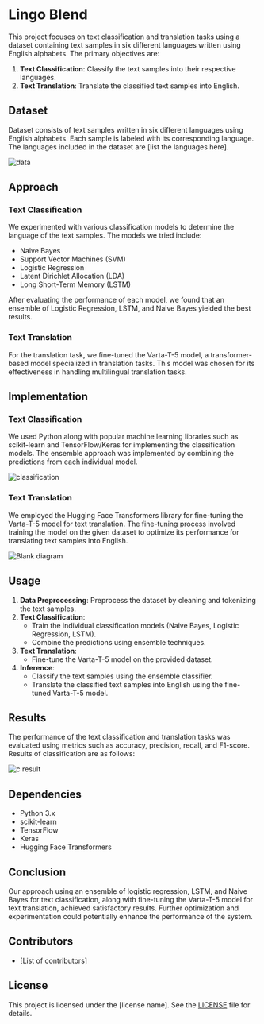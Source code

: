 # Lingo Blend

This project focuses on text classification and translation tasks using a dataset containing text samples in six different languages written using English alphabets. The primary objectives are:

1. **Text Classification**: Classify the text samples into their respective languages.
2. **Text Translation**: Translate the classified text samples into English.

## Dataset

Dataset consists of text samples written in six different languages using English alphabets. Each sample is labeled with its corresponding language. The languages included in the dataset are [list the languages here].



![data](https://github.com/Vinayakgoyal24/ICTC2.0/assets/141870146/ae2dd2f3-7726-4661-9039-8d25f00a71c2)

## Approach

### Text Classification

We experimented with various classification models to determine the language of the text samples. The models we tried include:

- Naive Bayes
- Support Vector Machines (SVM)
- Logistic Regression
- Latent Dirichlet Allocation (LDA)
- Long Short-Term Memory (LSTM)

After evaluating the performance of each model, we found that an ensemble of Logistic Regression, LSTM, and Naive Bayes yielded the best results.

### Text Translation

For the translation task, we fine-tuned the Varta-T-5 model, a transformer-based model specialized in translation tasks. This model was chosen for its effectiveness in handling multilingual translation tasks.

## Implementation

### Text Classification

We used Python along with popular machine learning libraries such as scikit-learn and TensorFlow/Keras for implementing the classification models. The ensemble approach was implemented by combining the predictions from each individual model.


![classification](https://github.com/Vinayakgoyal24/ICTC2.0/assets/141870146/b9fbfef8-ea12-454b-a942-ee0549bd66f5)


### Text Translation

We employed the Hugging Face Transformers library for fine-tuning the Varta-T-5 model for text translation. The fine-tuning process involved training the model on the given dataset to optimize its performance for translating text samples into English.


![Blank diagram](https://github.com/Vinayakgoyal24/ICTC2.0/assets/141870146/8a7383ed-d484-42db-8a34-97b669f6effe)



## Usage

1. **Data Preprocessing**: Preprocess the dataset by cleaning and tokenizing the text samples.
2. **Text Classification**:
   - Train the individual classification models (Naive Bayes, Logistic Regression, LSTM).
   - Combine the predictions using ensemble techniques.
3. **Text Translation**:
   - Fine-tune the Varta-T-5 model on the provided dataset.
4. **Inference**:
   - Classify the text samples using the ensemble classifier.
   - Translate the classified text samples into English using the fine-tuned Varta-T-5 model.

## Results

The performance of the text classification and translation tasks was evaluated using metrics such as accuracy, precision, recall, and F1-score.
Results of classification are as follows:


![c result](https://github.com/Vinayakgoyal24/ICTC2.0/assets/141870146/2abc6bf0-135b-4979-9419-5b96920eaeb3)


## Dependencies

- Python 3.x
- scikit-learn
- TensorFlow
- Keras
- Hugging Face Transformers

## Conclusion

Our approach using an ensemble of logistic regression, LSTM, and Naive Bayes for text classification, along with fine-tuning the Varta-T-5 model for text translation, achieved satisfactory results. Further optimization and experimentation could potentially enhance the performance of the system.

## Contributors

- [List of contributors]

## License

This project is licensed under the [license name]. See the [LICENSE](LICENSE) file for details.

